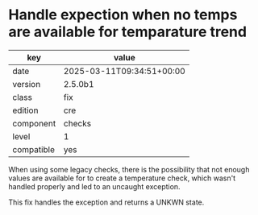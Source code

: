 [//]: # (werk v2)
# Handle expection when no temps are available for temparature trend

key        | value
---------- | ---
date       | 2025-03-11T09:34:51+00:00
version    | 2.5.0b1
class      | fix
edition    | cre
component  | checks
level      | 1
compatible | yes

When using some legacy checks, there is the possibility that not enough values are available for to create a temperature check, which wasn't handled properly and led to an uncaught exception.

This fix handles the exception and returns a UNKWN state.
